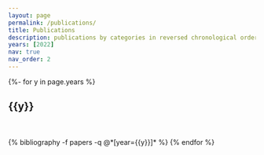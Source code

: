 ```yaml
---
layout: page
permalink: /publications/
title: Publications
description: publications by categories in reversed chronological order. generated by jekyll-scholar.
years: [2022]
nav: true
nav_order: 2
---
```


<!-- _pages/publications.md -->
<div class="publications">

{%- for y in page.years %}
  <h2 class="year">{{y}}</h2>
  <br><br>
  {% bibliography -f papers -q @*[year={{y}}]* %}
{% endfor %}

</div>
